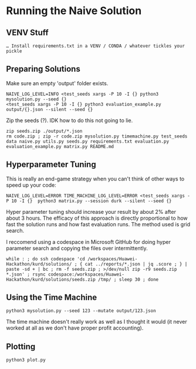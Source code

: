 # Running the Naive Solution

## VENV Stuff

```
… Install requirements.txt in a VENV / CONDA / whatever tickles your pickle
```

## Preparing Solutions

Make sure an empty 'output' folder exists.

```
NAIVE_LOG_LEVEL=INFO <test_seeds xargs -P 10 -I {} python3 mysolution.py --seed {}
<test_seeds xargs -P 10 -I {} python3 evaluation_example.py output/{}.json --silent --seed {}
```

Zip the seeds (?). IDK how to do this not going to lie.

```
zip seeds.zip ./output/*.json
rm code.zip ; zip -r code.zip mysolution.py timemachine.py test_seeds data naive.py utils.py seeds.py requirements.txt evaluation.py evaluation_example.py matrix.py README.md
```

## Hyperparameter Tuning

This is really an end-game strategy when you can't think of other ways to speed up your code:

```
NAIVE_LOG_LEVEL=ERROR TIME_MACHINE_LOG_LEVEL=ERROR <test_seeds xargs -P 10 -I {}  python3 matrix.py --session durk --silent --seed {}
```

Hyper parameter tuning should increase your result by about 2% after about 3 hours. The efficacy of this approach is directly proportional to how fast the solution runs and how fast evaluation runs. The method used is grid search.

I reccomend using a codespace in Microsoft GitHub for doing hyper parameter search and copying the files over intermittently.

```
while : ; do ssh codespace 'cd /workspaces/Huawei-Hackathon/kurd/solutions/ ; { cat ../reports/*.json | jq .score ; } | paste -sd + | bc ; rm -f seeds.zip ; >/dev/null zip -r9 seeds.zip *.json' ; rsync codespace:/workspaces/Huawei-Hackathon/kurd/solutions/seeds.zip /tmp/ ; sleep 30 ; done
```

## Using the Time Machine

```
python3 mysolution.py --seed 123 --mutate output/123.json
```

The time machine doesn't really work as well as I thought it would (it never worked at all as we don't have proper profit accounting).

## Plotting

```
python3 plot.py
```
